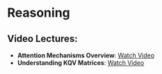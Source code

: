 # Reasoning

## Video Lectures:
- **Attention Mechanisms Overview**: [Watch Video](https://www.youtube.com/watch?v=OxCpWwDCDFQ)
- **Understanding KQV Matrices**: [Watch Video](https://www.youtube.com/watch?v=UPtG_38Oq8o)
